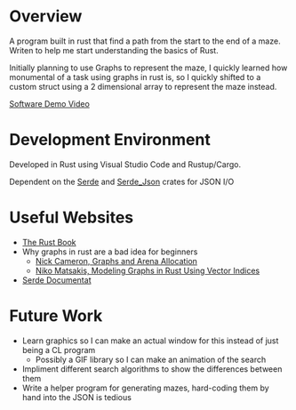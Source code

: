 # Overview

A program built in rust that find a path from the start to the end of a maze. Writen to help me start understanding the basics of Rust.

Initially planning to use Graphs to represent the maze, I quickly learned how monumental of a task using graphs in rust is, so I quickly shifted to a custom struct using a 2 dimensional array to represent the maze instead. 

[Software Demo Video](https://youtu.be/snxGuteh5-c)

# Development Environment

Developed in Rust using Visual Studio Code and Rustup/Cargo.

Dependent on the [Serde](https://crates.io/crates/serde) and [Serde_Json](https://crates.io/crates/serde_json) crates for JSON I/O

# Useful Websites

* [The Rust Book](https://doc.rust-lang.org/book/index.html)
* Why graphs in rust are a bad idea for beginners
  * [Nick Cameron, Graphs and Arena Allocation](https://github.com/nrc/r4cppp/blob/master/graphs/README.md)
  * [Niko Matsakis, Modeling Graphs in Rust Using Vector Indices](http://smallcultfollowing.com/babysteps/blog/2015/04/06/modeling-graphs-in-rust-using-vector-indices/)
* [Serde Documentat](https://docs.rs/serde/latest/serde/)

# Future Work

* Learn graphics so I can make an actual window for this instead of just being a CL program
  * Possibly a GIF library so I can make an animation of the search
* Impliment different search algorithms to show the differences between them
* Write a helper program for generating mazes, hard-coding them by hand into the JSON is tedious